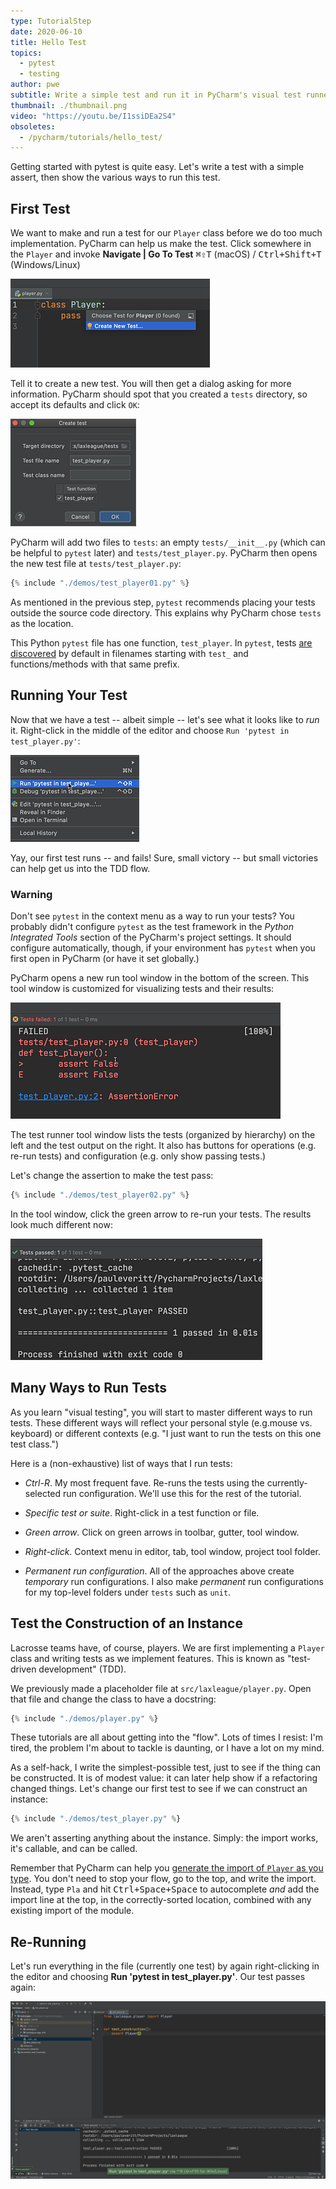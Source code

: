 ```yaml
---
type: TutorialStep
date: 2020-06-10
title: Hello Test
topics:
  - pytest
  - testing
author: pwe
subtitle: Write a simple test and run it in PyCharm's visual test runner.
thumbnail: ./thumbnail.png
video: "https://youtu.be/I1ssiDEa2S4"
obsoletes:
  - /pycharm/tutorials/hello_test/
---
```


Getting started with pytest is quite easy.
Let's write a test with a simple assert, then show the various ways to run this test.

## First Test

We want to make and run a test for our `Player` class before we do too much implementation.
PyCharm can help us make the test.
Click somewhere in the `Player` and invoke **Navigate | Go To Test** <kbd>⌘⇧T</kbd> (macOS) / <kbd>Ctrl+Shift+T</kbd> (Windows/Linux)

![Invoke Navigate To Test](invoke_navigate_to_test.png)

Tell it to create a new test.
You will then get a dialog asking for more information.
PyCharm should spot that you created a `tests` directory, so accept its defaults and click `OK`:

![Navigate To Test](navigate_to_test.png)

PyCharm will add two files to `tests`: an empty `tests/__init__.py` (which can be helpful to `pytest` later) and `tests/test_player.py`.
PyCharm then opens the new test file at `tests/test_player.py`:

```python
{% include "./demos/test_player01.py" %}
```

As mentioned in the previous step, `pytest` recommends placing your tests outside the source code directory.
This explains why PyCharm chose `tests` as the location.

This Python `pytest` file has one function, `test_player`.
In `pytest`, tests [are discovered](https://docs.pytest.org/en/latest/goodpractices.html#conventions-for-python-test-discovery) by default in filenames starting with `test_` and functions/methods with that same prefix.

## Running Your Test

Now that we have a test -- albeit simple -- let's see what it looks like to _run_ it.
Right-click in the middle of the editor and choose `Run 'pytest in test_player.py'`:

![Run Tests via Context Menu](context_menu.png)

Yay, our first test runs -- and fails!
Sure, small victory -- but small victories can help get us into the TDD flow.

### Warning

Don't see `pytest` in the context menu as a way to run your tests?
You probably didn't configure `pytest` as the test framework in the _Python Integrated Tools_ section of the PyCharm's project settings.
It should configure automatically, though, if your environment has `pytest` when you first open in PyCharm (or have it set globally.)

PyCharm opens a new run tool window in the bottom of the screen.
This tool window is customized for visualizing tests and their results:

![Failing Tests](tests_tool_window_fail.png)

The test runner tool window lists the tests (organized by hierarchy) on the left and the test output on the right.
It also has buttons for operations (e.g. re-run tests) and configuration (e.g. only show passing tests.)

Let's change the assertion to make the test pass:

```python
{% include "./demos/test_player02.py" %}
```

In the tool window, click the green arrow to re-run your tests.
The results look much different now:

![Passing Tests](tests_tool_window_pass.png)

## Many Ways to Run Tests

As you learn "visual testing", you will start to master different ways to run tests.
These different ways will reflect your personal style (e.g.mouse vs. keyboard) or different contexts (e.g. "I just want to run the tests on this one test class.")

Here is a (non-exhaustive) list of ways that I run tests:

- _Ctrl-R_.
  My most frequent fave.
  Re-runs the tests using the currently-selected run configuration.
  We'll use this for the rest of the tutorial.

- _Specific test or suite_.
  Right-click in a test function or file.

- _Green arrow_. Click on green arrows in toolbar, gutter, tool window.

- _Right-click_. Context menu in editor, tab, tool window, project tool folder.

- _Permanent run configuration_.
  All of the approaches above create _temporary_ run configurations.
  I also make _permanent_ run configurations for my top-level folders under `tests` such as `unit`.

## Test the Construction of an Instance

Lacrosse teams have, of course, players.
We are first implementing a `Player` class and writing tests as we implement features.
This is known as "test-driven development" (TDD).

We previously made a placeholder file at `src/laxleague/player.py`.
Open that file and change the class to have a docstring:

```python
{% include "./demos/player.py" %}
```

These tutorials are all about getting into the "flow".
Lots of times I resist: I'm tired, the problem I'm about to tackle is daunting, or I have a lot on my mind.

As a self-hack, I write the simplest-possible test, just to see if the thing can be constructed.
It is of modest value: it can later help show if a refactoring changed things.
Let's change our first test to see if we can construct an instance:

```python
{% include "./demos/test_player.py" %}
```

We aren't asserting anything about the instance.
Simply: the import works, it's callable, and can be called.

Remember that PyCharm can help you [generate the import of `Player` as you type](../../../tips/generate-imports-while-typing/).
You don't need to stop your flow, go to the top, and write the import.
Instead, type `Pla` and hit <kbd>Ctrl+Space+Space</kbd> to autocomplete _and_ add the import line at the top, in the correctly-sorted location, combined with any existing import of the module.

## Re-Running

Let's run everything in the file (currently one test) by again right-clicking in the editor and choosing **Run 'pytest in test_player.py'**.
Our test passes again:

![Final Test Run](final_test_run.png)
